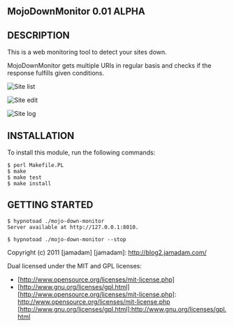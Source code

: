MojoDownMonitor 0.01 ALPHA
---------------

## DESCRIPTION

This is a web monitoring tool to detect your sites down.

MojoDownMonitor gets multiple URIs in regular basis and checks if the response
fulfills given conditions. 

![Site list](/jamadam/mojo-down-monitor/raw/master/screenshot/01.png "Site list")

![Site edit](/jamadam/mojo-down-monitor/raw/master/screenshot/02.png "Site edit")

![Site log](/jamadam/mojo-down-monitor/raw/master/screenshot/03.png "Site log")

## INSTALLATION

To install this module, run the following commands:

    $ perl Makefile.PL
    $ make
    $ make test
    $ make install

## GETTING STARTED

    $ hypnotoad ./mojo-down-monitor
    Server available at http://127.0.0.1:8010.

    $ hypnotoad ./mojo-down-monitor --stop

Copyright (c) 2011 [jamadam]
[jamadam]: http://blog2.jamadam.com/

Dual licensed under the MIT and GPL licenses:

- [http://www.opensource.org/licenses/mit-license.php]
- [http://www.gnu.org/licenses/gpl.html]
[http://www.opensource.org/licenses/mit-license.php]: http://www.opensource.org/licenses/mit-license.php
[http://www.gnu.org/licenses/gpl.html]:http://www.gnu.org/licenses/gpl.html
